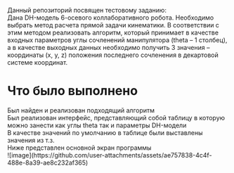 Данный репозиторий посвящен тестовому заданию: <br/>
Дана DH-модель 6-осевого коллаборативного робота. Необходимо выбрать метод расчета прямой задачи кинематики. 
В соответствии с этим методом реализовать алгоритм, который принимает в качестве входных параметров углы сочленений манипулятора (theta – 1 столбец),
а в качестве выходных данных необходимо получить 3 значения – координаты (x, y, z) положения последнего сочленения в декартовой системе координат. <br/>
<h1>Что было выполнено</h1>
Был найден и реализован подходящий алгоритм </br>
Был реализован интерфейс, представляющий собой таблицу в которую можно занести как углы theta так и параметры DH-модели</br>
В качестве значений по умолчанию в таблице были выставлены значения из т.з.</br>
Ниже представлен основной экран программы</br>
![image](https://github.com/user-attachments/assets/ae757838-4c4f-488e-8a39-ae8c232af365)
